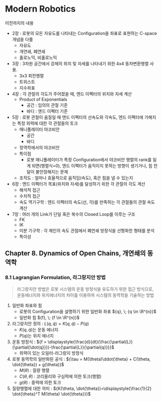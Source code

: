 # Modern Robotics

이전까지의 내용
- 2장 : 로봇의 모든 자유도를 나타내는 Configuration을 좌표로 표현하는 C-space 개념을 다룸
    - 자유도
    - 개연쇄, 폐연쇄
    - 홀로노믹, 비홀로노믹
- 3장 : 3차원 공간에서 강체의 위치 및 자세를 나타내기 위한 4x4 동차변환행렬 사용.
    - 3x3 회전행렬
    - 트위스트
    - 지수좌표
- 4장 : 각 관절의 각도가 주어졌을 때, 엔드 이펙터의 위치와 자세 계산
    - Product of Exponentials
        - 공간 : 임의의 관절 기준
        - 바디 : 엔드 이펙터 기준
- 5장 : 로봇 관절이 움질일 때 엔드 이펙터의 선속도와 각속도, 엔드 이펙터에 가해지는 특정 외력에 대한 각 관절들의 토크
    - 매니풀레이터 야코비안
        - 공간
        - 바디
    - 정역학에서의 야코비안
    - 특이점
        - 로봇 매니퓰레이터가 특정 Configuration에서 야코비안 행렬의 rank를 잃게 되면(행렬식=0), 엔드 이펙터가 움직이지 못하는 방향이 생기거나, 힘 전달이 불안정해지는 문제
    - 조작도 : 얼마나 효율적으로 움직임(속도), 혹은 힘을 낼 수 있는지
- 6장 : 엔드 이펙터가 목표(위치와 자세)를 달성하기 위한 각 관절의 각도 계산
    - 해석적 접근
    - 수치적 접근
    - 속도 역기구학 : 엔드 이펙터의 속도(선, 각)를 만족하는 각 관절들의 관절 속도 계산
- 7장 : 여러 개의 Link가 단일 혹은 복수의 Closed Loop를 이루는 구조
    - FK
    - IK
    - 미분 기구학 : 각 체인의 속도 관점에서 폐연쇄 방정식을 선형화한 형태를 분석
    - 특이성

## Chapter 8. Dynamics of Open Chains, 개연쇄의 동역학



### 8.1 Lagrangian Formulation, 라그랑지안 방법

> 라그랑지안 방법은 로봇 시스템의 운동 방정식을 유도하기 위한 접근 방식으로, 운동에너지와 위치에너지의 차이를 이용하여 시스템의 동역학을 기술하는 방법

1. 일반화 좌표와 힘
    - 로봇의 Configuration을 설명하기 위한 일반화 좌표 ${q}, \; {q \in \R^{n}}$
    - 일반화 힘 ${f}, \; {f \in \R^{n}}$
2. 라그랑지안 정의 : ${L(q, \dot{q})=K(q, \dot{q})-P(q)}$
    - ${K(q, \dot{q})}$는 운동 에너지
    - ${P(q)}$는 위치 에너지
3. 운동 방정식 : ${f = \displaystyle{\frac{d}{dt}(\frac{\partial{L}}{\partial{\dot{q}}})-\frac{\partial{L}}{\partial{q}}}}$
    - 외력이 있는 오일러-라그랑지 방정식
4. 로봇 동역학의 일반화된 공식 : ${\tau = M(\theta)\ddot{\theta} + C(\theta, \dot{\theta}) + g(\theta)}$
    - ${M(\theta)}$ : 질량 행렬
    - ${C(\theta, \dot{\theta})}$ : 코리올리와 구심력에 의한 토크(행렬)
    - ${g(\theta)}$ : 중력에 의한 토크
5. 질량행렬에 대한 의미 : ${K(\theta, \dot{\theta})=\displaystyle{\frac{1}{2} \dot{\theta}^T M(\theta) \dot{\theta}}}$